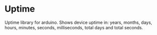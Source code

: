 # Uptime
Uptime library for arduino. Shows device uptime in: years, months, days, hours, minutes, seconds, milliseconds, total days and total seconds.
